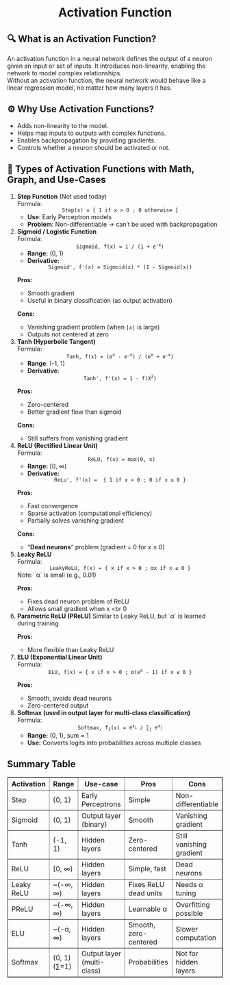 <div align='center'>
    <h1>Activation Function</h1>
</div>

##  🔍 What is an Activation Function?
An activation function in a neural network defines the output of a neuron given an input or set of inputs. It introduces non-linearity, enabling the network to model complex relationships. <br>
Without an activation function, the neural network would behave like a linear regression model, no matter how many layers it has.

##  ⚙️ Why Use Activation Functions?
-   Adds non-linearity to the model. <br>
-   Helps map inputs to outputs with complex functions. <br>
-   Enables backpropagation by providing gradients. <br>
-   Controls whether a neuron should be activated or not. <br>

##  🧮 Types of Activation Functions with Math, Graph, and Use-Cases
<div>
<ol>
<li> <strong>Step Function</strong> (Not used today) <br>
Formula:
<div>
    <div align='center'>
        <code>Step(x) = { 1 if x &gt; 0 ; 0 otherwise }</code>
    </div>
</div>

-  **Use**: Early Perceptron models <br>
-  **Problem**: Non-differentiable → can’t be used with backpropagation <br>
</li>
<li><strong>Sigmoid / Logistic Function</strong> <br>
Formula:
<div>
    <div align='center'>
        <code>Sigmoid, f(x) = <span>1 / (1 + <span>e<sup>-x</sup></span>)</span></code>
    </div>
</div>

-  **Range:** (0, 1) <br>
-  **Derivative:** <br>

<div>
    <div align='center'>
        <code>Sigmoid', f'(x) = Sigmoid(x) * (1 - Sigmoid(x))</code>
    </div>
</div>

**Pros:** <br>
-  Smooth gradient <br>
-  Useful in binary classification (as output activation) <br>

**Cons:**  <br>
-  Vanishing gradient problem (when `|x|` is large) <br>
-  Outputs not centered at zero <br>
</li>
<li><strong>Tanh (Hyperbolic Tangent)</strong> <br>
Formula:
<div>
    <div align='center'>
        <code>Tanh, f(x) = (<span>e<sup>x</sup></span> - <span>e<sup>-x</sup></span>) / (<span>e<sup>x</sup></span> + <span>e<sup>-x</sup></span>)</code>
    </div>
</div>

- **Range**: (-1, 1) <br>
- **Derivative**: <br>

<div>
    <div align='center'>
        <code>Tanh', f'(x) = 1 - <span>f(X<sup>2</sup></span>)</code>
    </div>
</div>

**Pros:** <br>
-   Zero-centered <br> 
-   Better gradient flow than sigmoid <br>

**Cons:** <br>
-   Still suffers from vanishing gradient
</li>
<li><strong>ReLU (Rectified Linear Unit)</strong> <br>
Formula:
<div>
    <div align='center'>
        <code> ReLU, f(x) = max(0, x)</code>
    </div>
</div>

-  **Range:** [0, ∞) <br>
-  **Derivative:** <br>

<div>
    <div align='center'>
        <code>ReLu', f'(x) =  { 1 if x &gt; 0 ; 0 if x ≤ 0 }</code>
    </div>
</div>

**Pros:** <br>
-   Fast convergence <br>
-   Sparse activation (computational efficiency) <br>
-   Partially solves vanishing gradient <br>

**Cons:** <br>
-   “**Dead neurons**” problem (gradient = 0 for x ≤ 0) <br>
</li>
<li><strong>Leaky ReLU</strong> <br>
Formula:
<div>
    <div align='center'>
        <code>LeakyReLU, f(x) = { x if x &gt; 0 ; αx if x ≤ 0 }</code>
    </div>
</div>
Note: `α` is small (e.g., 0.01) <br>

**Pros:** <br>
-   Fixes dead neuron problem of ReLU <br>
-   Allows small gradient when x <br 0 <br>
</li>
<li><strong>Parametric ReLU (PReLU)</strong>
Similar to Leaky ReLU, but `α` is learned during training. <br>

**Pros:**  <br>
-   More flexible than Leaky ReLU <br>
</li>
<li><strong>ELU (Exponential Linear Unit)</strong> <br>
Formula:
<div>
    <div align='center'>
        <code>ELU, f(x) = { x if x &gt; 0 ; α(<span>e<sup>x</sup></span> - 1) if x ≤ 0 }</code>
    </div>
</div>

**Pros:** <br>
-   Smooth, avoids dead neurons <br>
-   Zero-centered output <br>
</li>
<li><strong>Softmax (used in output layer for multi-class classification)</strong> <br>
Formula:
<div>
    <div align='center'>
        <code>Softmax, <span>f<sub>i</sub></span>(x) = <span>e<sup>x<sub>i</sub></sup></span> / <span>∑<sub>j</sub></span> <span>e<sup>x<sub>j</sub></sup></span></code>
    </div>
</div>

- **Range:** (0, 1), sum = 1 <br>
- **Use:** Converts logits into probabilities across multiple classes </br>
</li>
</ol>
</div>
<div>

##  Summary Table

<table border="1" cellspacing="0" cellpadding="6"> 
<thead> <tr> <th>Activation</th> <th>Range</th> <th>Use-case</th> <th>Pros</th> <th>Cons</th> </tr> </thead> 
<tbody> 
    <tr> <td>Step</td> <td>{0, 1}</td> <td>Early Perceptrons</td> <td>Simple</td> <td>Non-differentiable</td> </tr> 
    <tr> <td>Sigmoid</td> <td>(0, 1)</td> <td>Output layer (binary)</td> <td>Smooth</td> <td>Vanishing gradient</td> </tr>
    <tr> <td>Tanh</td> <td>(-1, 1)</td> <td>Hidden layers</td> <td>Zero-centered</td> <td>Still vanishing gradient</td> </tr>
    <tr> <td>ReLU</td> <td>[0, ∞)</td> <td>Hidden layers</td> <td>Simple, fast</td> <td>Dead neurons</td> </tr>
    <tr> <td>Leaky ReLU</td> <td>~(-∞, ∞)</td> <td>Hidden layers</td> <td>Fixes ReLU dead units</td> <td>Needs α tuning</td> </tr> 
    <tr> <td>PReLU</td> <td>~(-∞, ∞)</td> <td>Hidden layers</td> <td>Learnable α</td> <td>Overfitting possible</td> </tr> 
    <tr> <td>ELU</td> <td>~(-α, ∞)</td> <td>Hidden layers</td> <td>Smooth, zero-centered</td> <td>Slower computation</td> </tr>
    <tr> <td>Softmax</td> <td>(0, 1) (∑=1)</td> <td>Output layer (multi-class)</td> <td>Probabilities</td> <td>Not for hidden layers</td> </tr>
</tbody> 
</table>
<!-- 
| Activation | Range     | Use-case                   | Pros                  | Cons                     |
| ---------- | --------- | -------------------------- | --------------------- | ------------------------ |
| Step       | {0,1}     | Early Perceptrons          | Simple                | Non-differentiable       |
| Sigmoid    | (0,1)     | Output layer (binary)      | Smooth                | Vanishing gradient       |
| Tanh       | (-1,1)    | Hidden layers              | Zero-centered         | Still vanishing gradient |
| ReLU       | \[0,∞)    | Hidden layers              | Simple, fast          | Dead neurons             |
| Leaky ReLU | \~(-∞, ∞) | Hidden layers              | Fixes ReLU dead units | Needs α tuning           |
| PReLU      | \~(-∞, ∞) | Hidden layers              | Learnable α           | Overfitting possible     |
| ELU        | \~(-α, ∞) | Hidden layers              | Smooth, zero-centered | Slower computation       |
| Softmax    | (0,1)     | Output layer (multi-class) | Probabilities         | Not for hidden layers    | -->

</div>